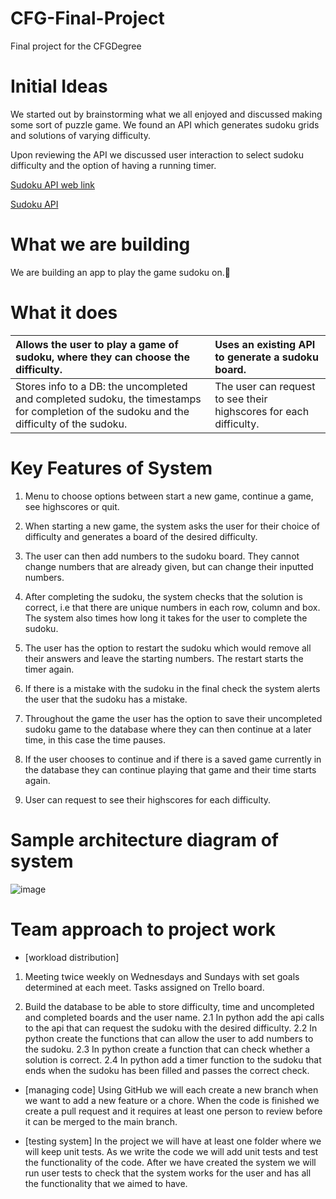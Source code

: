 # CFG-Final-Project
Final project for the CFGDegree

# Initial Ideas

We started out by brainstorming what we all enjoyed and discussed making some sort of puzzle game. We found an API which generates sudoku grids and solutions of varying difficulty.

Upon reviewing the API we discussed user interaction to select sudoku difficulty and the option of having a running timer.

[Sudoku API web link](https://sudoku-api.vercel.app/)

[Sudoku API](https://sudoku-api.vercel.app/api/dosuku)


# What we are building

We are building an app to play the game sudoku on.👾

# What it does

| Allows the user to play a game of sudoku, where they can choose the difficulty. | Uses an existing API to generate a sudoku board. | 
| :-------- | :------- | 
| Stores info to a DB: the uncompleted and completed sudoku, the timestamps for completion of the sudoku and the difficulty of the sudoku. | The user can request to see their highscores for each difficulty. | 


# Key Features of System
1. Menu to choose options between start a new game, continue a game, see highscores or quit.

2. When starting a new game, the system asks the user for their choice of difficulty and generates a board of the desired difficulty.

3. The user can then add numbers to the sudoku board. They cannot change numbers that are already given, but can change their inputted numbers.

4. After completing the sudoku, the system checks that the solution is correct, i.e that there are unique numbers in each row, column and box. The system also times how long it takes for the user to complete the sudoku.

5. The user has the option to restart the sudoku which would remove all their answers and leave the starting numbers. The restart starts the timer again.

6. If there is a mistake with the sudoku in the final check the system alerts the user that the sudoku has a mistake.

7. Throughout the game the user has the option to save their uncompleted sudoku game to the database where they can then continue at a later time, in this case the time pauses.

8. If the user chooses to continue and if there is a saved game currently in the database they can continue playing that game and their time starts again.

9. User can request to see their highscores for each difficulty.

    

# Sample architecture diagram of system 

![image](https://github.com/emmalobley/CFG-Final-Project/assets/147548717/5ab5f476-4c77-42ee-b46e-b6ce30535e21)


# Team approach to project work
- [workload distribution]
1. Meeting twice weekly on Wednesdays and Sundays with set goals determined at each meet. Tasks assigned on Trello board.

2. Build the database to be able to store difficulty, time and uncompleted and completed boards and the user name.
2.1 In python add the api calls to the api that can request the sudoku with the desired difficulty.
2.2 In python create the functions that can allow the user to add numbers to the sudoku.
2.3 In python create a function that can check whether a solution is correct.
2.4 In python add a timer function to the sudoku that ends when the sudoku has been filled and passes the correct check.



  
- [managing code]
Using GitHub we will each create a new branch when we want to add a new feature or a chore. When the code is finished we create a pull request and it requires at least one person to review before it can be merged to the main branch.




- [testing system]
In the project we will have at least one folder where we will keep unit tests. As we write the code we will add unit tests and test the functionality of the code.
After we have created the system we will run user tests to check that the system works for the user and has all the functionality that we aimed to have.








